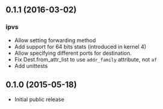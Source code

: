 ## 0.1.1 (2016-03-02)

### ipvs

* Allow setting forwarding method
* Add support for 64 bits stats (introduced in kernel 4)
* Allow specifying different ports for destination.
* Fix Dest.from_attr_list to use `addr_family` attribute, not `af`
* Add unittests

## 0.1.0 (2015-05-18)

* Initial public release
